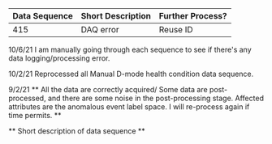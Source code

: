 | Data Sequence  | Short Description | Further Process? |
| ------------- | ------------- |  ------------- |
| 415 | DAQ error | Reuse ID |

10/6/21
I am manually going through each sequence to see if there's any data logging/processing error.

10/2/21
Reprocessed all Manual D-mode health condition data sequence.

9/2/21
** All the data are correctly acquired/ Some data are post-processed, and there are some noise in the post-processing stage. Affected attributes are the anomalous event label space. I will re-process again if time permits. **


** Short description of data sequence **

